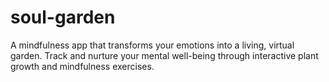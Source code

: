 # soul-garden
A mindfulness app that transforms your emotions into a living, virtual garden. Track and nurture your mental well-being through interactive plant growth and mindfulness exercises.
